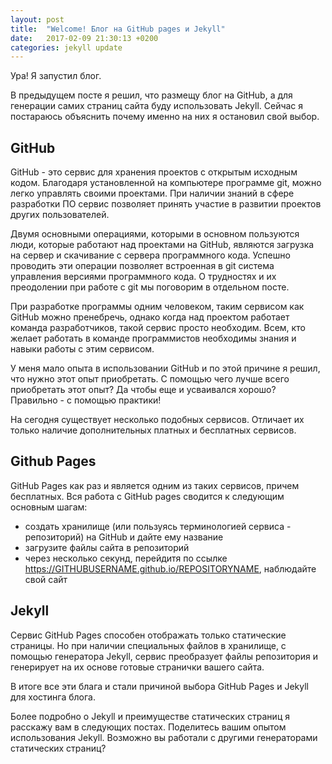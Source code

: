 ```yaml
---
layout: post
title:  "Welcome! Блог на GitHub pages и Jekyll"
date:   2017-02-09 21:30:13 +0200
categories: jekyll update
---
```


Ура! Я запустил блог.

В предыдущем посте я решил, что размещу блог на GitHub, а для генерации самих страниц сайта буду использовать Jekyll. Сейчас я постараюсь объяснить почему именно на них я остановил свой выбор.

## GitHub

GitHub - это сервис для хранения проектов с открытым исходным кодом. Благодаря установленной на компьютере программе git, можно легко управлять своими проектами. При наличии знаний в сфере разработки ПО сервис позволяет принять участие в развитии проектов других пользователей.

Двумя основными операциями, которыми в основном пользуются люди, которые работают над проектами на GitHub, являются загрузка на сервер и скачивание с сервера программного кода. Успешно проводить эти операции позволяет встроенная в git система управления версиями программного кода. О трудностях и их преодолении при работе с git мы поговорим в отдельном посте. 

При разработке программы одним человеком, таким сервисом как GitHub можно пренебречь, однако когда над проектом работает команда разработчиков, такой сервис просто необходим. Всем, кто желает работать в команде программистов необходимы знания и навыки работы с этим сервисом.

У меня мало опыта в использовании GitHub и по этой причине я решил, что нужно этот опыт приобретать. С помощью чего лучше всего приобретать этот опыт? Да чтобы еще и усваивался хорошо? Правильно - с помощью практики!

На сегодня существует несколько подобных сервисов. Отличает их только наличие дополнительных платных и бесплатных сервисов.

## Github Pages

GitHub Pages как раз и является одним из таких сервисов, причем бесплатных. Вся работа с GitHub pages сводится к следующим основным шагам:
* создать хранилище (или пользуясь терминологией сервиса - репозиторий) на GitHub и дайте ему название
* загрузите файлы сайта в репозиторий
* через несколько секунд, перейдитя по ссылке https://GITHUBUSERNAME.github.io/REPOSITORYNAME, наблюдайте свой сайт

## Jekyll

Сервис GitHub Pages способен отображать только статические страницы. Но при наличии специальных файлов в хранилище, с помощью генератора Jekyll, сервис преобразует файлы репозитория и генерирует на их основе готовые странички вашего сайта. 

В итоге все эти блага и стали причиной выбора GitHub Pages и Jekyll для хостинга блога.

Более подробно о Jekyll и преимуществе статических страниц я расскажу вам в следующих постах. Поделитесь вашим опытом использования Jekyll. Возможно вы работали с другими генераторами статических страниц?

